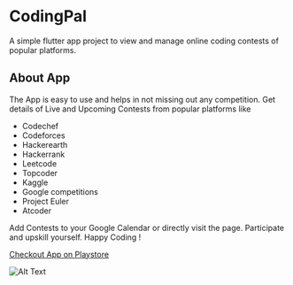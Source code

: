 # CodingPal

A simple flutter app project to view and manage online coding contests of popular platforms.

## About App

The App is easy to use and helps in not missing out any competition. Get details of Live and Upcoming Contests from popular platforms like
- Codechef
- Codeforces
- Hackerearth
- Hackerrank
- Leetcode
- Topcoder
- Kaggle
- Google competitions
- Project Euler
- Atcoder

Add Contests to your Google Calendar or directly visit the page.
Participate and upskill yourself. Happy Coding !

[Checkout App on Playstore](https://play.google.com/store/apps/details?id=com.consistencyapps.CodingPal&hl=en)


![Alt Text](https://media.giphy.com/media/XHuwjosEv6YSDi9zBo/giphy.gif)
